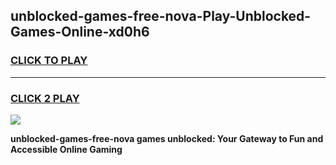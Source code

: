 
## unblocked-games-free-nova-Play-Unblocked-Games-Online-xd0h6
<h3>
<a href="https://premium76.site?title=unblocked-games-free-nova&ref=25A">CLICK TO PLAY</a></h3>
<hr>

<h3>
<a href="https://premium76.site?title=unblocked-games-free-nova&ref=25A">CLICK 2 PLAY</a>
  
</h3>

<a href="https://premium76.site?title=unblocked-games-free-nova&ref=25A"><img src="https://clearcache.store/games.png"></a>


**unblocked-games-free-nova games unblocked: Your Gateway to Fun and Accessible Online Gaming**
